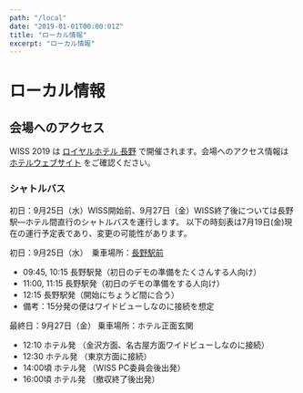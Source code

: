 ```yaml
---
path: "/local"
date: "2019-01-01T00:00:01Z"
title: "ローカル情報"
excerpt: "ローカル情報"
---
```


# ローカル情報

## 会場へのアクセス
WISS 2019 は [ロイヤルホテル 長野][1] で開催されます。会場へのアクセス情報は [ホテルウェブサイト][2] をご確認ください。

### シャトルバス
初日：9月25日（水）WISS開始前、9月27日（金）WISS終了後については長野駅―ホテル間直行のシャトルバスを運行します。
以下の時刻表は7月19日(金)現在の運行予定表であり、変更の可能性があります。

初日：9月25日（水）　乗車場所：[長野駅前][3]
- 09:45, 10:15 長野駅発（初日のデモの準備をたくさんする人向け）
- 11:00, 11:15 長野駅発（初日のデモの準備をする人向け）
- 12:15 長野駅発（開始にちょうど間に合う）
- 備考：15分発の便はワイドビューしなのに接続を想定

最終日：9月27日（金） 乗車場所：ホテル正面玄関
- 12:10 ホテル発 （金沢方面、名古屋方面ワイドビューしなのに接続）
- 12:30 ホテル発 （東京方面に接続）
- 14:00頃 ホテル発 （WISS PC委員会後出発）
- 16:00頃 ホテル発 （撤収終了後出発）

[1]:https://www.daiwaresort.jp/nagano/index.html
[2]:https://www.daiwaresort.jp/nagano/access/index.html
[3]:https://www.daiwaresort.jp/file/bus_euoynmuxtggfyhndblcrfeakfmfultrd.pdf
